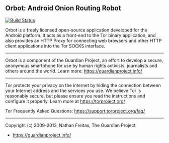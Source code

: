 
## Orbot: Android Onion Routing Robot

[![Build Status](https://app.bitrise.io/app/0e76c31b8e7e1801/status.svg?token=S2weJXueO3AvrDUrrd85SA&branch=master)](https://app.bitrise.io/app/0e76c31b8e7e1801)

Orbot is a freely licensed open-source application developed for the
Android platform. It acts as a front-end to the Tor binary application,
and also provides an HTTP Proxy for connecting web browsers and other
HTTP client applications into the Tor SOCKS interface.

***********************************************
Orbot is a component of the Guardian Project, an effort to develop
a secure, anonymous smartphone for use by human rights activists, journalists
and others around the world. Learn more: https://guardianproject.info/

***********************************************
Tor protects your privacy on the internet by hiding the connection
between your Internet address and the services you use. We believe Tor
is reasonably secure, but please ensure you read the instructions and
configure it properly. Learn more at https://torproject.org/

Tor Frequently Asked Questions:
        https://support.torproject.org/faq/

***********************************************
Copyright (c) 2009-2013, Nathan Freitas, The Guardian Project
 * https://guardianproject.info/
